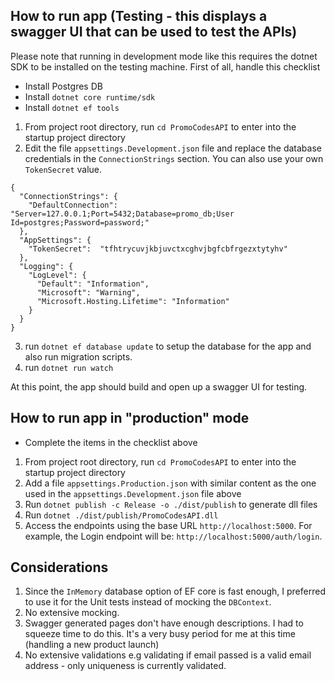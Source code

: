 ## How to run app (Testing - this displays a swagger UI that can be used to test the APIs)
Please note that running in development mode like this requires the dotnet SDK to be installed on the testing machine.
First of all, handle this checklist
- Install Postgres DB
- Install `dotnet core runtime/sdk`
- Install `dotnet ef tools`

1. From project root directory, run `cd PromoCodesAPI` to enter into the startup project directory
2. Edit the file `appsettings.Development.json` file and replace the database credentials in the `ConnectionStrings` section. You can also use your own `TokenSecret` value.
```
{
  "ConnectionStrings": {
    "DefaultConnection": "Server=127.0.0.1;Port=5432;Database=promo_db;User Id=postgres;Password=password;"
  },
  "AppSettings": {
    "TokenSecret":  "tfhtrycuvjkbjuvctxcghvjbgfcbfrgezxtytyhv"
  },
  "Logging": {
    "LogLevel": {
      "Default": "Information",
      "Microsoft": "Warning",
      "Microsoft.Hosting.Lifetime": "Information"
    }
  }
}
```
3. run `dotnet ef database update` to setup the database for the app and also run migration scripts.
4. run `dotnet run watch`

At this point, the app should build and open up a swagger UI for testing.

## How to run app in "production" mode
- Complete the items in the checklist above

1. From project root directory, run `cd PromoCodesAPI` to enter into the startup project directory
2. Add a file `appsettings.Production.json` with similar content as the one used in the `appsettings.Development.json` file above
3. Run `dotnet publish -c Release -o ./dist/publish` to generate dll files
4. Run  `dotnet ./dist/publish/PromoCodesAPI.dll`
5. Access the endpoints using the base URL `http://localhost:5000`. For example, the Login endpoint will be: `http://localhost:5000/auth/login`.


## Considerations
1. Since the `InMemory` database option of EF core is fast enough, I preferred to use it for the Unit tests instead of mocking the `DBContext`.
2. No extensive mocking.
3. Swagger generated pages don't have enough descriptions. I had to squeeze time to do this. It's a very busy period for me at this time (handling a new product launch)
4. No extensive validations e.g validating if email passed is a valid email address - only uniqueness is currently validated.
